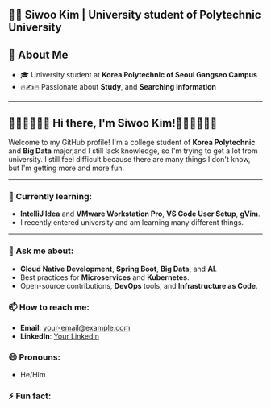 ## 👨‍🎓 Siwoo Kim | University student of Polytechnic University

🙊 **About Me**
--
- 🎓 University student at **Korea Polytechnic of Seoul Gangseo Campus**
- 🔥✍🔥 Passionate about **Study**, and **Searching information**
  
---

🎉🎉🎉🙌🙌🙌 **Hi there, I'm Siwoo Kim!**🙌🙌🙌🎉🎉🎉
--

Welcome to my GitHub profile! I'm a college student of **Korea Polytechnic** and **Big Data** major,and I still lack knowledge, so I'm trying to get a lot from university. I still feel difficult because there are many things I don't know, but I'm getting more and more fun.

---

### 🌱 Currently learning:
- **IntelliJ Idea** and **VMware Workstation Pro**, **VS Code User Setup**, **gVim**.
- I recently entered university and am learning many different things.

---

### 💬 Ask me about:
- **Cloud Native Development**, **Spring Boot**, **Big Data**, and **AI**.
- Best practices for **Microservices** and **Kubernetes**.
- Open-source contributions, **DevOps** tools, and **Infrastructure as Code**.

### 📫 How to reach me:
- **Email**: your-email@example.com
- **LinkedIn**: [Your LinkedIn](https://www.linkedin.com/in/yourprofile)

### 😄 Pronouns:
- He/Him

### ⚡ Fun fact:
